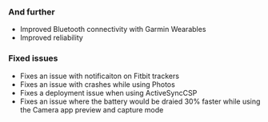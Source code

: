 ### And further
- Improved Bluetooth connectivity with Garmin Wearables
- Improved reliability

### Fixed issues
- Fixes an issue with notificaiton on Fitbit trackers
- Fixes an issue with crashes while using Photos
- Fixes a deployment issue when using ActiveSyncCSP
- Fixes an issue where the battery would be draied 30% faster while using the Camera app preview and capture mode